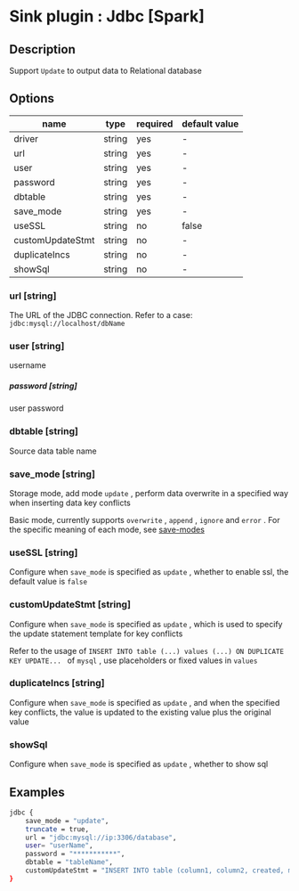# Sink plugin : Jdbc [Spark]

## Description

Support `Update` to output data to Relational database

## Options

| name             | type   | required | default value |
| ---------------- | ------ | -------- | ------------- |
| driver           | string | yes      | -             |
| url              | string | yes      | -             |
| user             | string | yes      | -             |
| password         | string | yes      | -             |
| dbtable          | string | yes      | -             |
| save_mode        | string | yes      | -             |
| useSSL           | string | no       | false         |
| customUpdateStmt | string | no       | -             |
| duplicateIncs    | string | no       | -             |
| showSql          | string | no       | -             |

### url [string]

The URL of the JDBC connection. Refer to a case: `jdbc:mysql://localhost/dbName`

### user [string]

username

##### password [string]

user password

### dbtable [string]

Source data table name

### save_mode [string]

Storage mode, add mode `update` , perform data overwrite in a specified way when inserting data key conflicts

Basic mode, currently supports `overwrite` , `append` , `ignore` and `error` . For the specific meaning of each mode, see [save-modes](https://spark.apache.org/docs/latest/sql-programming-guide.html#save-modes)

### useSSL [string]

Configure when `save_mode` is specified as `update` , whether to enable ssl, the default value is `false`

### customUpdateStmt [string]

Configure when `save_mode` is specified as `update` , which is used to specify the update statement template for key conflicts

Refer to the usage of `INSERT INTO table (...) values (...) ON DUPLICATE KEY UPDATE... ` of `mysql` , use placeholders or fixed values in `values`

### duplicateIncs [string]

Configure when `save_mode` is specified as `update` , and when the specified key conflicts, the value is updated to the existing value plus the original value

### showSql

Configure when `save_mode` is specified as `update` , whether to show sql

## Examples

```bash
jdbc {
    save_mode = "update",
    truncate = true,
    url = "jdbc:mysql://ip:3306/database",
    user= "userName",
    password = "***********",
    dbtable = "tableName",
    customUpdateStmt = "INSERT INTO table (column1, column2, created, modified, yn) values(?, ?, now(), now(), 1) ON DUPLICATE KEY UPDATE column1 = IFNULL(VALUES (column1), column1), column2 = IFNULL(VALUES (column2), column2)"
}
```

